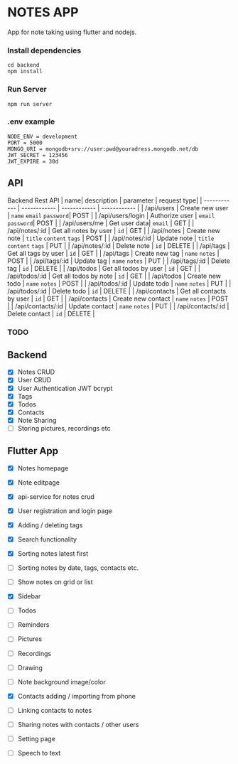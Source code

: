 # NOTES APP

App for note taking using flutter and nodejs.

### Install dependencies

```
cd backend
npm install

```

### Run Server

```
npm run server
```

### .env example
```
NODE_ENV = development
PORT = 5000
MONGO_URI = mongodb+srv://user:pwd@youradress.mongodb.net/db
JWT_SECRET = 123456
JWT_EXPIRE = 30d

```


## API
Backend Rest API 
|   name| description  | parameter   | request type|
| ------------ | ------------ | ------------ | ------------ |
|   /api/users |  Create new user |  `name` `email` `password`| POST |
|   /api/users/login |  Authorize user |  `email` `password`| POST |
|   /api/users/me |  Get user data|  `email` | GET |
|   /api/notes/:id |  Get all notes by user |  `id` | GET |
|   /api/notes |  Create new note |  `title` `content`  `tags` | POST |
|   /api/notes/:id |  Update note |  `title` `content`  `tags` | PUT |
|   /api/notes/:id |  Delete note |  `id` | DELETE |
|   /api/tags |  Get all tags by user |  `id` | GET |
|   /api/tags |  Create new tag |  `name` `notes` | POST |
|   /api/tags/:id |  Update tag |  `name` `notes`  | PUT |
|   /api/tags/:id |  Delete tag |  `id` | DELETE |
|   /api/todos |  Get all todos by user |  `id` | GET |
|   /api/todos/:id |  Get all todos by note |  `id` | GET |
|   /api/todos |  Create new todo |  `name` `notes` | POST |
|   /api/todos/:id |  Update todo |  `name` `notes`  | PUT |
|   /api/todos/:id |  Delete todo |  `id` | DELETE |
|   /api/contacts |  Get all contacts by user |  `id` | GET |
|   /api/contacts |  Create new contact |  `name` `notes` | POST |
|   /api/contacts/:id |  Update contact |  `name` `notes`  | PUT |
|   /api/contacts/:id |  Delete contact |  `id` | DELETE |

### TODO
## Backend
- [x] Notes CRUD
- [x] User CRUD
- [x] User Authentication JWT bcrypt
- [x] Tags
- [x] Todos
- [x] Contacts
- [x] Note Sharing
- [ ] Storing pictures, recordings etc

## Flutter App
- [x] Notes homepage 
- [x] Note editpage
- [x] api-service for notes crud
- [x] User registration and login page
- [x] Adding / deleting tags
- [x] Search functionality
- [x] Sorting notes latest first
- [ ] Sorting notes by date, tags, contacts etc.
- [ ] Show notes on grid or list
- [x] Sidebar
- [ ] Todos
- [ ] Reminders
- [ ] Pictures
- [ ] Recordings
- [ ] Drawing
- [ ] Note background image/color
- [x] Contacts adding / importing from phone
- [ ] Linking contacts to notes
- [ ] Sharing notes with contacts / other users
- [ ] Setting page
- [ ] Speech to text







